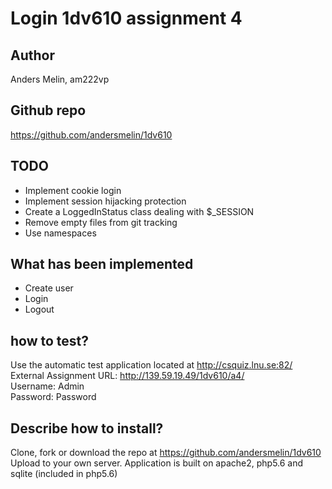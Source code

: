 # Login 1dv610 assignment 4

## Author
Anders Melin, am222vp

## Github repo
https://github.com/andersmelin/1dv610

## TODO
- Implement cookie login
- Implement session hijacking protection
- Create a LoggedInStatus class dealing with $_SESSION
- Remove empty files from git tracking
- Use namespaces

## What has been implemented
- Create user
- Login
- Logout

## how to test?
Use the automatic test application located at http://csquiz.lnu.se:82/  
External Assignment URL: http://139.59.19.49/1dv610/a4/  
Username: Admin  
Password: Password

## Describe how to install?
Clone, fork or download the repo at https://github.com/andersmelin/1dv610  
Upload to your own server.
Application is built on apache2, php5.6 and sqlite (included in php5.6)
